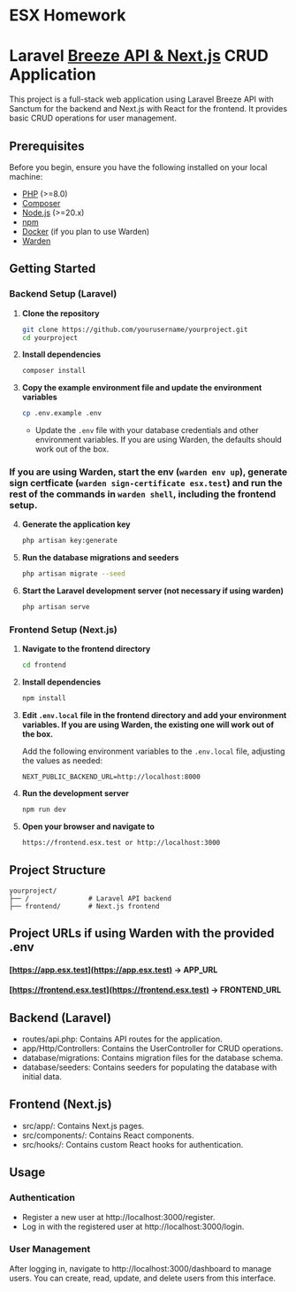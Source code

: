 # ESX Homework

# Laravel [Breeze API & Next.js](https://github.com/laravel/breeze-next/) CRUD Application

This project is a full-stack web application using Laravel Breeze API with Sanctum for the backend and Next.js with React for the frontend. It provides basic CRUD operations for user management.

## Prerequisites

Before you begin, ensure you have the following installed on your local machine:

- [PHP](https://www.php.net/downloads.php) (>=8.0)
- [Composer](https://getcomposer.org/)
- [Node.js](https://nodejs.org/) (>=20.x)
- [npm](https://www.npmjs.com/get-npm)
- [Docker](https://www.docker.com/products/docker-desktop) (if you plan to use Warden)
- [Warden](https://github.com/wardenenv/warden)

## Getting Started

### Backend Setup (Laravel)

1. **Clone the repository**

    ```sh
    git clone https://github.com/yourusername/yourproject.git
    cd yourproject
    ```

2. **Install dependencies**

    ```sh
    composer install
    ```

3. **Copy the example environment file and update the environment variables**

    ```sh
    cp .env.example .env
    ```

    - Update the `.env` file with your database credentials and other environment variables. If you are using Warden, the defaults should work out of the box.

### If you are using Warden, start the env (``warden env up``), generate sign certficate (``warden sign-certificate esx.test``) and run the rest of the commands in ``warden shell``, including the frontend setup.

4. **Generate the application key**

    ```sh
    php artisan key:generate
    ```

5. **Run the database migrations and seeders**

    ```sh
    php artisan migrate --seed
    ```

6. **Start the Laravel development server (not necessary if using warden)**

    ```sh
    php artisan serve
    ```

### Frontend Setup (Next.js)

1. **Navigate to the frontend directory**

    ```sh
    cd frontend
    ```

2. **Install dependencies**

    ```sh
    npm install
    ```

3. **Edit `.env.local` file in the frontend directory and add your environment variables. If you are using Warden, the existing one will work out of the box.**


   Add the following environment variables to the `.env.local` file, adjusting the values as needed:

    ```plaintext
    NEXT_PUBLIC_BACKEND_URL=http://localhost:8000
    ```

4. **Run the development server**

    ```sh
    npm run dev
    ```

5. **Open your browser and navigate to**

    ```sh
    https://frontend.esx.test or http://localhost:3000
    ```

## Project Structure

```plaintext
yourproject/
├── /               # Laravel API backend
├── frontend/       # Next.js frontend
```

## Project URLs if using Warden with the provided .env
#### [https://app.esx.test](https://app.esx.test) -> APP_URL
#### [https://frontend.esx.test](https://frontend.esx.test) -> FRONTEND_URL

## Backend (Laravel)

- routes/api.php: Contains API routes for the application.
- app/Http/Controllers: Contains the UserController for CRUD operations.
- database/migrations: Contains migration files for the database schema.
- database/seeders: Contains seeders for populating the database with initial data.

## Frontend (Next.js)

- src/app/: Contains Next.js pages.
- src/components/: Contains React components.
- src/hooks/: Contains custom React hooks for authentication.

## Usage

### Authentication

- Register a new user at http://localhost:3000/register.
- Log in with the registered user at http://localhost:3000/login.

### User Management

After logging in, navigate to http://localhost:3000/dashboard to manage users. You can create, read, update, and delete users from this interface.

